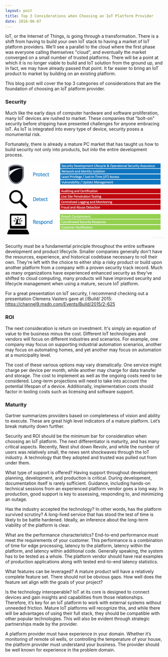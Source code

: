 ```yaml
---
layout: post
title: Top 3 Considerations when Choosing an IoT Platform Provider
date: 2016-06-07
---
```


IoT, or the Internet of Things, is going through a transformation. There is a shift from having to build your own IoT stack to having a market of IoT platform providers. We’ll see a parallel to the cloud where the first phase was everyone calling themselves "cloud", and eventually the market converged on a small number of trusted platforms. There will be a point at which it is no longer viable to build and IoT solution from the ground up, and in fact, we may have already passed that point. It far easier to bring an IoT product to market by building on an existing platform.

This blog post will cover the top 3 categories of considerations that are the foundation of choosing an IoT platform provider. 
 
### Security
 
Much like the early days of computer hardware and software proliferation, many IoT devices are rushed to market. These companies that "bolt-on" security before shipping have presented challenges for anyone embracing IoT. As IoT is integrated into every type of device, security poses a monumental risk.

Fortunately, there is already a mature PC market that has taught us how to build security not only into products, but into the entire development process.

![SDLC](sdlc@2x.gif)
 
Security must be a fundamental principle throughout the entire software development and product lifecycle. Smaller companies generally don't have the resources, experience, and historical codebase necessary to roll their own. They're left with the choice to either ship a risky product or build upon another platform from a company with a proven security track record. Much as many organizations have experienced enhanced security as they’ve shifted to cloud computing, many products will have improved security and lifecycle management when using a mature, secure IoT platform.

For a great presentation on IoT security, I recommend checking out a presentation Clemens Vasters gave at //Build/ 2015: https://channel9.msdn.com/Events/Build/2015/2-625
 
### ROI
 
The next consideration is return on investment. It's simply an equation of value to the business minus the cost. Different IoT technologies and vendors will focus on different industries and scenarios. For example, one company may focus on supporting industrial automation scenarios, another may focus on automating homes, and yet another may focus on automation at a municipality level.
 
The cost of these various options may vary dramatically. One service might charge per device per month, while another may charge for data transfer and storage. The cost to implement as well as the ongoing costs need to be considered. Long-term projections will need to take into account the potential lifespan of a device. Additionally, implementation costs should factor in tooling costs such as licensing and software support. 
 
### Maturity

Gartner summarizes providers based on completeness of vision and ability to execute. These are great high level indicators of a mature platform. Let’s break maturity down further.

Security and ROI should be the minimum bar for consideration when choosing an IoT platform. The next differentiator is maturity, and has many critical aspects. Recently, Nest shut down Revolv, and while the number of users was relatively small, the news sent shockwaves through the IoT industry. A technology that they adopted and trusted was pulled out from under them.
 
What type of support is offered? Having support throughout development planning, development, and production is critical. During development, documentation itself is rarely sufficient. Guidance, including hands-on technical sessions from an experienced platform vendor goes a long way. In production, good support is key to assessing, responding to, and minimizing an outage.
 
Has the industry accepted the technology? In other words, has the platform survived scrutiny? A long-lived service that has stood the test of time is likely to be battle hardened. Ideally, an inference about the long-term viability of the platform is clear.
 
What are the performance characteristics? End-to-end performance must meet the requirements of your customer. This performance is a combination of time for edge processing, latency to the platform, latency within the platform, and latency within additional code. Generally speaking, the system has to be tested as a whole. The platform vendor should have real examples of production applications along with tested end-to-end latency statistics.
 
What features can be leveraged? A mature product will have a relatively complete feature set. There should not be obvious gaps. How well does the feature set align with the goals of your project?
 
Is the technology interoperable? IoT at its core is designed to connect devices and gain insights and capabilities from those relationships. Therefore, it’s key for an IoT platform to work with external systems without unneeded friction. Mature IoT platforms will recognize this, and while there will be advantages of using their full stack, they should be compatible with other popular technologies. This will also be evident through strategic partnerships made by the provider.

A platform provider must have experience in your domain. Whether it’s monitoring of remote oil wells, or controlling the temperature of your house, the platform provider must understand your business. The provider should be well known for experience in the problem domain.
